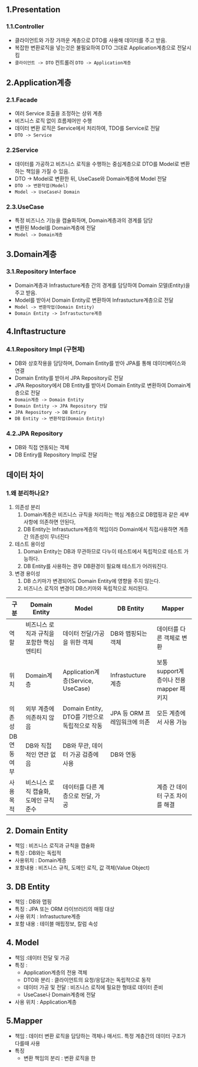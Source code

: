 ## 1.Presentation
### 1.1.Controller
- 클라이언트와 가장 가까운 계층으로 DTO를 사용해 데이터를 주고 받음.
- 복잡한 변환로직을 넣는것은 불필요하여 DTO 그대로 Application계층으로 전달시킴
- `클라이언트 -> DTO` 컨트롤러 `DTO -> Application계층 `

## 2.Application계층 
### 2.1.Facade
- 여러 Service 호출을 조정하는 상위 계층
- 비즈니스 로직 없이 흐름제어만 수행
- 데이터 변환 로직은 Service에서 처리하여, TDO를 Service로 전달
- `DTO -> Service`
### 2.2Service 
- 데이터를 가공하고 비즈니스 로직을 수행하는 중심계층으로 DTO를 Model로 변환하는 책임을 가질 수 있음.
- DTO -> Model로 변환한 뒤, UseCase와 Domain계층에 Model 전달
- `DTO -> 변환작업(Model)`
- `Model -> UseCase나 Domain`
### 2.3.UseCase 
- 특정 비즈니스 기능을 캡슐화하며, Domain계층과의 경계를 담당
- 변환된 Model를 Domain계층에 전달
- `Model -> Domain계층 `
## 3.Domain계층 
### 3.1.Repository Interface
- Domain계층과 Infrastucture계층 간의 경계를 담당하여 Domain 모델(Entity)을 주고 받음.
- Model를 받아서 Domain Entity로 변환하여 Infrastucture계층으로 전달
- `Model -> 변환작업(Domain Entity)`
- `Domain Entity -> Infrastucture계층`
## 4.Inftastructure
### 4.1.Repository Impl (구현체)
- DB와 상호작용을 담당하며, Domain Entity를 받아 JPA를 통해 데이터베이스와 연결
- Domain Entity를 받아서 JPA Repository로 전달
- JPA Repository에서 DB Entity를 받아서 Domain Entity로 변환하여 Domain계층으로 전달
- `Domain계층 -> Domain Entity`
- `Domain Entity -> JPA Repository 전달`
- `JPA Repository -> DB Entiry`
- `DB Entity -> 변환작업(Domain Entity)`
### 4.2.JPA Repository 
- DB와 직접 연동되는 객체
- DB Entiry를 Repository Impl로 전달

## 데이터 차이
### 1.왜 분리하나요?
1. 의존성 분리
	1. Domain계층은 비즈니스 규칙을 처리하는 핵심 계층으로 DB맵핑과 같은 세부 사항에 의존하면 안된다,
	2. DB Entity는 Infrastucture계층의 책임이라 Domain에서 직접사용하면 계층간 의존성이 무너진다
2. 테스트 용이성
	1. Domain Entity는 DB과 무관하므로 다누이 테스트에서 독립적으로 테스트 가능하다.
	2. DB Entity를 사용하는 경우 DB환경이 필요해 테스트가 어려워진다.
3. 변경 용이성
	1. DB 스키마가 변경되어도 Domain Entity에 영향을 주지 않는다.
	2. 비즈니스 로직의 변경이 DB스키마와 독립적으로 처리된다.

| 구분     | Domain Entity           | Model                             | DB Entity           | Mapper                       |
| ------ | ----------------------- | --------------------------------- | ------------------- | ---------------------------- |
| 역할     | 비즈니스 로직과 규칙을 포함한 핵심 엔티티 | 데이터 전달/가공을 위한 객체                  | DB와 맵핑되는 객체         | 데이터를 다른 객체로 변환               |
| 위치     | Domain계층                | Application계층(Service, UseCase)   | Infrastucture계층     | 보통 support계층이나 전용 mapper 패키지 |
| 의존성    | 외부 계층에 의존하지 않음          | Domain Entity, DTO를 기반으로 독립적으로 작동 | JPA 등 ORM 프레임워크에 의존 | 모든 계층에서 사용 가능                |
| DB연동여부 | DB와 직접적인 연관 없음          | DB와 무관, 데이터 가공 검증에 사용             | DB와 연동              |                              |
| 사용 목적  | 비스니스 로직 캡슐화, 도메인 규칙 준수  | 데이터를 다른 계층으로 전달, 가공               |                     | 계층 간 데이터 구조 차이를 해결           |
## 2. Domain Entity 
- 책임 : 비즈니스 로직과 규칙을 캡슐화 
- 특징 : DB와는 독립적
- 사용위치 : Domain계층 
- 포함내용 : 비즈니스 규칙, 도메인 로직, 값 객체(Value Object)

## 3. DB Entity 
- 책임 : DB와 맵핑
- 특징 : JPA 또는 ORM 라이브러리의 매핑 대상
- 사용 위치 : Infrastucture계층 
- 포함 내용 : 테이블 매핍정보, 칼럼 속성

## 4. Model 
- 책임 :데이터 전달 및 가공
- 특징 : 
	- Application계층의 전용 객체
	- DTO와 분리 : 클라이언트의 요청/응답과는 독립적으로 동작
	- 데이터 가공 및 전달 : 비즈니스 로직에 필요한 형태로 데이터 준비
	- UseCase나 Domain계층에 전달
- 사용 위치 : Application계층 

## 5.Mapper
- 책임 : 데이터 변환 로직을 담당하는 객체나 매서드. 특정 계층간의 데이터 구조가 다를때 사용
- 특징
	- 변환 책임의 분리 : 변환 로직을 한 
